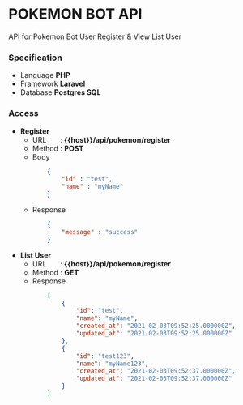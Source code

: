 # POKEMON BOT API

API for Pokemon Bot User Register & View List User

### Specification
* Language <b> PHP </b>
* Framework <b> Laravel </b>
* Database <b> Postgres SQL </b>

### Access
* <b> Register </b>
  * URL &nbsp;&nbsp;&nbsp;&nbsp;&nbsp;&nbsp;:<b> {{host}}/api/pokemon/register </b>
  * Method : <b> POST </b>
  * Body
    ```json
        {
            "id" : "test",
            "name" : "myName"
        }
    ```
  * Response
    ```json
        {
            "message" : "success"
        }
    ```
* <b> List User </b>
  * URL &nbsp;&nbsp;&nbsp;&nbsp;&nbsp;&nbsp;:<b> {{host}}/api/pokemon/register </b>
  * Method : <b> GET </b>
  * Response
    ```json
        [
            {
                "id": "test",
                "name": "myName",
                "created_at": "2021-02-03T09:52:25.000000Z",
                "updated_at": "2021-02-03T09:52:25.000000Z"
            },
            {
                "id": "test123",
                "name": "myName123",
                "created_at": "2021-02-03T09:52:37.000000Z",
                "updated_at": "2021-02-03T09:52:37.000000Z"
            }
        ]
    ```
